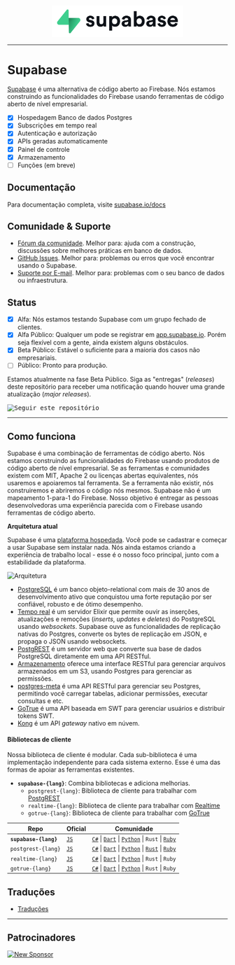 <p align="center">
  <img width="300" src="https://raw.githubusercontent.com/supabase/supabase/master/web/static/supabase-light-rounded-corner-background.svg"/>
</p>

---

# Supabase

[Supabase](https://supabase.io) é uma alternativa de código aberto ao Firebase. Nós estamos construindo as funcionalidades do Firebase usando ferramentas de código aberto de nível empresarial.

- [x] Hospedagem Banco de dados Postgres
- [x] Subscrições em tempo real
- [x] Autenticação e autorização
- [x] APIs geradas automaticamente
- [x] Painel de controle
- [x] Armazenamento
- [ ] Funções (em breve)

## Documentação

Para documentação completa, visite [supabase.io/docs](https://supabase.io/docs)

## Comunidade & Suporte

- [Fórum da comunidade](https://github.com/supabase/supabase/discussions). Melhor para: ajuda com a construção, discussões sobre melhores práticas em banco de dados.
- [GitHub Issues](https://github.com/supabase/supabase/issues). Melhor para: problemas ou erros que você encontrar usando o Supabase.
- [Suporte por E-mail](https://supabase.io/docs/support#business-support). Melhor para: problemas com o seu banco de dados ou infraestrutura.

## Status

- [x] Alfa: Nós estamos testando Supabase com um grupo fechado de clientes.
- [x] Alfa Público: Qualquer um pode se registrar em [app.supabase.io](https://app.supabase.io). Porém seja flexível com a gente, ainda existem alguns obstáculos.
- [x] Beta Público: Estável o suficiente para a maioria dos casos não empresariais.
- [ ] Público: Pronto para produção.

Estamos atualmente na fase Beta Público. Siga as "entregas" (_releases_) deste repositório para receber uma notificação quando houver uma grande atualização (_major releases_).

<kbd><img src="https://gitcdn.link/repo/supabase/supabase/master/web/static/watch-repo.gif" alt="Seguir este repositório"/></kbd>

---

## Como funciona

Supabase é uma combinação de ferramentas de código aberto. Nós estamos construindo as funcionalidades do Firebase usando produtos de código aberto de nível empresarial. Se as ferramentas e comunidades existem com MIT, Apache 2 ou licenças abertas equivalentes, nós usaremos e apoiaremos tal ferramenta. Se a ferramenta não existir, nós construiremos e abriremos o código nós mesmos. Supabase não é um mapeamento 1-para-1 do Firebase. Nosso objetivo é entregar as pessoas desenvolvedoras uma experiência parecida com o Firebase usando ferramentas de código aberto.

**Arquitetura atual**

Supabase é uma [plataforma hospedada](https://app.supabase.io). Você pode se cadastrar e começar a usar Supabase sem instalar nada. Nós ainda estamos criando a experiência de trabalho local - esse é o nosso foco principal, junto com a estabilidade da plataforma.

![Arquitetura](https://supabase.io/assets/images/supabase-architecture-9050a7317e9ec7efb7807f5194122e48.png)

- [PostgreSQL](https://www.postgresql.org/) é um banco objeto-relational com mais de 30 anos de desenvolvimento ativo que conquistou uma forte reputação por ser confiável, robusto e de ótimo desempenho.
- [Tempo real](https://github.com/supabase/realtime) é um servidor Elixir que permite ouvir as inserções, atualizações e remoções (_inserts_, _updates_ e _deletes_) do PostgreSQL usando _websockets_. Supabase ouve as funcionalidades de replicação nativas do Postgres, converte os bytes de replicação em JSON, e propaga o JSON usando websockets.
- [PostgREST](http://postgrest.org/) é um servidor web que converte sua base de dados PostgreSQL diretamente em uma API RESTful.
- [Armazenamento](https://github.com/supabase/storage-api) oferece uma interface RESTful para gerenciar arquivos armazenados em um S3, usando Postgres para gerenciar as permissões.
- [postgres-meta](https://github.com/supabase/postgres-meta) é uma API RESTful para gerenciar seu Postgres, permitindo você carregar tabelas, adicionar permissões, executar consultas e etc.
- [GoTrue](https://github.com/netlify/gotrue) é uma API baseada em SWT para gerenciar usuários e distribuir tokens SWT.
- [Kong](https://github.com/Kong/kong) é um API _gateway_ nativo em núvem.

#### Bibliotecas de cliente

Nossa biblioteca de cliente é modular. Cada sub-biblioteca é uma implementação independente para cada sistema externo. Esse é uma das formas de apoiar as ferramentas existentes.

- **`supabase-{lang}`**: Combina bibliotecas e adiciona melhorias.
  - `postgrest-{lang}`: Biblioteca de cliente para trabalhar com [PostgREST](https://github.com/postgrest/postgrest)
  - `realtime-{lang}`: Biblioteca de cliente para trabalhar com [Realtime](https://github.com/supabase/realtime)
  - `gotrue-{lang}`: Biblioteca de cliente para trabalhar com [GoTrue](https://github.com/netlify/gotrue)

| Repo                  | Oficial                                          | Comunidade                                                                                                                                                                                                                                                                       |
| --------------------- | ------------------------------------------------ | -------------------------------------------------------------------------------------------------------------------------------------------------------------------------------------------------------------------------------------------------------------------------------- |
| **`supabase-{lang}`** | [`JS`](https://github.com/supabase/supabase-js)  | [`C#`](https://github.com/supabase/supabase-csharp) \| [`Dart`](https://github.com/supabase/supabase-dart) \| [`Python`](https://github.com/supabase/supabase-py) \| `Rust` \| [`Ruby`](https://github.com/supabase/supabase-rb)                                                 |
| `postgrest-{lang}`    | [`JS`](https://github.com/supabase/postgrest-js) | [`C#`](https://github.com/supabase/postgrest-csharp) \| [`Dart`](https://github.com/supabase/postgrest-dart) \| [`Python`](https://github.com/supabase/postgrest-py) \| [`Rust`](https://github.com/supabase/postgrest-rs) \| [`Ruby`](https://github.com/supabase/postgrest-rb) |
| `realtime-{lang}`     | [`JS`](https://github.com/supabase/realtime-js)  | [`C#`](https://github.com/supabase/realtime-csharp) \| [`Dart`](https://github.com/supabase/realtime-dart) \| [`Python`](https://github.com/supabase/realtime-py) \| `Rust` \| `Ruby`                                                                                            |
| `gotrue-{lang}`       | [`JS`](https://github.com/supabase/gotrue-js)    | [`C#`](https://github.com/supabase/gotrue-csharp) \| [`Dart`](https://github.com/supabase/gotrue-dart) \| [`Python`](https://github.com/supabase/gotrue-py) \| `Rust` \| `Ruby`                                                                                                  |

<!--- Remove this list if you're traslating to another language, it's hard to keep updated across multiple files-->
<!--- Keep only the link to the list of translation files-->

## Traduções

- [Traduções](/i18n/languages.md) <!--- Keep only the this-->

---

## Patrocinadores

[![New Sponsor](https://user-images.githubusercontent.com/10214025/90518111-e74bbb00-e198-11ea-8f88-c9e3c1aa4b5b.png)](https://github.com/sponsors/supabase)
